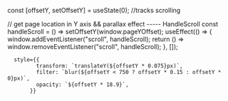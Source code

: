 <!-- adds effects based on scroll position -->

const [offsetY, setOffsetY] = useState(0); //tracks scrolling

// get page location in Y axis && parallax effect ----- HandleScroll
const handleScroll = () => setOffsetY(window.pageYOffset);
useEffect(() => {
window.addEventListener("scroll", handleScroll);
return () => window.removeEventListener("scroll", handleScroll);
}, []);

<!-- place this inline in the actual element tag -->
      style={{
             transform: `translateY(${offsetY * 0.075}px)`,
             filter: `blur(${offsetY < 750 ? offsetY * 0.15 : offsetY * 0}px)`,
             opacity: `${offsetY * 18.9}`,
           }}
